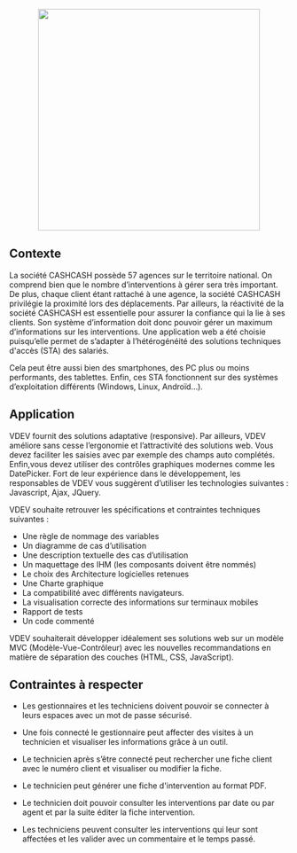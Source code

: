 <p align="center"><a href="https://laravel.com" target="_blank"><img src="https://raw.githubusercontent.com/laravel/art/master/logo-lockup/5%20SVG/2%20CMYK/1%20Full%20Color/laravel-logolockup-cmyk-red.svg" width="400"></a></p>

## Contexte

La société CASHCASH possède 57 agences sur le territoire national. On comprend bien que le nombre d’interventions à gérer sera très important. De plus, chaque client étant rattaché à une agence, la société CASHCASH privilégie la proximité lors des déplacements. Par ailleurs, la réactivité de la société CASHCASH est essentielle pour assurer la confiance qui la lie à ses clients. Son système d’information doit donc pouvoir gérer un maximum d’informations sur les interventions. Une application web a été choisie puisqu’elle permet de s’adapter à l’hétérogénéité des solutions techniques d'accès (STA) des salariés.

Cela peut être aussi bien des smartphones, des PC plus
ou moins performants, des tablettes. Enfin, ces STA fonctionnent sur des systèmes d’exploitation différents (Windows, Linux, Androïd…).

## Application

VDEV fournit des solutions adaptative (responsive).
Par ailleurs, VDEV améliore sans cesse l’ergonomie et l’attractivité des solutions web. Vous devez faciliter les saisies avec par exemple des champs auto complétés. Enfin,vous devez utiliser des contrôles graphiques modernes comme les DatePicker. Fort de leur expérience dans le développement, les responsables de VDEV vous suggèrent d’utiliser les technologies suivantes : Javascript, Ajax, JQuery. 

VDEV souhaite retrouver les spécifications et contraintes techniques suivantes :
- Une règle de nommage des variables
- Un diagramme de cas d’utilisation
- Une description textuelle des cas d’utilisation
- Un maquettage des IHM (les composants doivent être nommés)
- Le choix des Architecture logicielles retenues
- Une Charte graphique
- La compatibilité avec différents navigateurs.
- La visualisation correcte des informations sur terminaux mobiles
- Rapport de tests
- Un code commenté

VDEV souhaiterait développer idéalement ses solutions web sur un modèle MVC
(Modèle-Vue-Contrôleur) avec les nouvelles recommandations en matière de
séparation des couches (HTML, CSS, JavaScript).

## Contraintes à respecter

- Les gestionnaires et les techniciens doivent pouvoir se connecter à leurs espaces avec un mot de passe sécurisé.

- Une fois connecté le gestionnaire peut affecter des visites à un technicien et visualiser les informations grâce à un outil.

- Le technicien après s’être connecté peut rechercher une fiche client avec le numéro client et visualiser ou modifier la fiche.

- Le technicien peut générer une fiche d'intervention au format PDF.

- Le technicien doit pouvoir consulter les interventions par date ou par agent et par la suite éditer la fiche intervention.

- Les techniciens peuvent consulter les interventions qui leur sont affectées et les valider avec un commentaire et le temps passé.